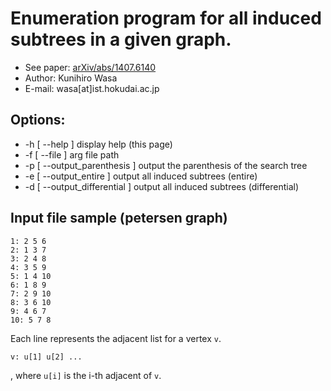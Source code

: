 # Enumeration program for all induced subtrees in a given graph. 
* See paper: [arXiv/abs/1407.6140](http://arxiv.org/abs/1407.6140)
* Author:    Kunihiro Wasa
* E-mail:    wasa[at]ist.hokudai.ac.jp

## Options:
* -h [ --help ]                 display help (this page) 
* -f [ --file ] arg             file path
* -p [ --output_parenthesis ]   output the parenthesis of the search tree
* -e [ --output_entire ]        output all induced subtrees (entire)
* -d [ --output_differential ]  output all induced subtrees (differential)

## Input file sample (petersen graph) 
```
1: 2 5 6 
2: 1 3 7 
3: 2 4 8 
4: 3 5 9 
5: 1 4 10 
6: 1 8 9 
7: 2 9 10 
8: 3 6 10 
9: 4 6 7 
10: 5 7 8
```

Each line represents the adjacent list for a vertex `v`. 

`v: u[1] u[2] ... `

, where `u[i]` is the i-th adjacent of `v`. 
